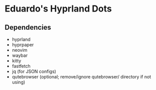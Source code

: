 # Eduardo's Hyprland Dots

## Dependencies
- hyprland
- hyprpaper
- neovim
- waybar
- kitty
- fastfetch
- jq (for JSON configs)
- qutebrowser (optional; remove/ignore qutebrowser/ directory if not using)

